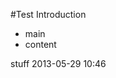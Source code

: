 #Test Introduction

<!--(Introduction Blurb)-->

* main 
* content

stuff
<time class="revised">2013-05-29 10:46</time>